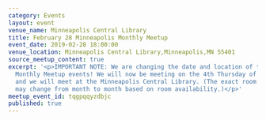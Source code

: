 ```yaml
---
category: Events
layout: event
venue_name: Minneapolis Central Library
title: February 28 Minneapolis Monthly Meetup
event_date: 2019-02-28 18:00:00
venue_location: Minneapolis Central Library,Minneapolis,MN 55401
source_meetup_content: true
excerpt: '<p>IMPORTANT NOTE: We are changing the date and location of the Minneapolis
  Monthly Meetup events! We will now be meeting on the 4th Thursday of the month,
  and we will meet at the Minneapolis Central Library. (The exact room in the library
  may change from month to month based on room availability.)</p>'
meetup_event_id: tqgpqqyzdbjc
published: true
---
```

